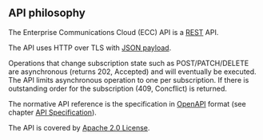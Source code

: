 ## API philosophy

The Enterprise Communications Cloud \(ECC\) API is a [REST](https://en.wikipedia.org/wiki/Representational_state_transfer) API.

The API uses HTTP over TLS with [JSON payload](payload.md).

Operations that change subscription state such as POST/PATCH/DELETE are asynchronous \(returns 202, Accepted\) and will eventually be executed. The API limits asynchronous operation to one per subscription. If there is outstanding order for the subscription \(409, Concflict\) is returned.

The normative API reference is the specification in [OpenAPI](https://github.com/OAI/OpenAPI-Specification) format \(see chapter [API Specification](swagger_specification.md)\).

The API is covered by [Apache 2.0 License](license.md).

